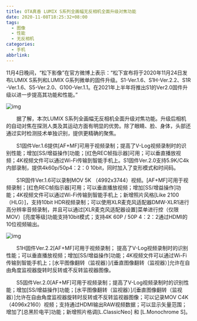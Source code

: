 ```yaml
---
title: OTA真香 LUMIX S系列全画幅无反相机全面升级对焦功能
date: 2020-11-08T18:25:32+08:00
tags:
  - 图像
  - 性能
  - 无反相机
categories:
  - 手机
abbrlink:
---
```


11月4日晚间，“松下影像”在官方微博上表示：“松下宣布将于2020年11月24日发布LUMIX S系列和LUMIX G系列微单的固件升级。S1-Ver.1.6、S1H-Ver.2.2、S1R -Ver.1.6、S5-Ver.2.0、G100-Ver.1.1。在2021年上半年将推出S1的Ver2.0固件升级以进一步提高其功能和性能。”

![img](https://cdn.jsdelivr.net/gh/yakeing/Documentation@main/Hexo/images/8a85-kcpxnwv3756761.jpg)

　　据了解，本次LUMIX S系列全画幅无反相机全面升级对焦功能。升级后相机的自动对焦在探测人类及其运动方面有明显的优势。除了眼睛、脸、身体，头部还通过实时检测技术单独识别，提供更精确的聚焦。

　　S1固件Ver.1.6提供[AF+MF]可用于视频录制；提高了V-Log视频录制时的识别性能；增加[SS/增益操作]功能；[红色REC帧指示器]可用；可以垂直播放视频；4K视频文件可以通过Wi-Fi传输到智能手机上。S1固件Ver.2.0支持5.9K/C4k内部录制，提供4k60p/50p4：2：0 10bit，同时加入了变形模式和时间码。

　　S1R固件Ver.1.6可以录制MOV 5K （4992x3744）视频。[AF+MF]可用于视频录制；[红色REC帧指示器]可用；可以垂直播放视频；增加[SS/增益操作]功能；4K视频文件可以通过Wi-Fi传输到智能手机上；新增照片风格[Like 2100（HLG）]，支持10bit HDR视频录制；可以使用XLR麦克风适配器DMW-XLR1进行高分辨率音频录制，并且可以通过[XLR麦克风适配器设置]菜单进行控（仅限MOV）[亮度等级]功能支持10bit模式；支持4K 60P / 50P 4：2：2通过HDMI的10位视频输出。

![img](https://cdn.jsdelivr.net/gh/yakeing/Documentation@main/Hexo/images/c2e7-kcpxnwv3756764.jpg)

　　S1H固件Ver.2.2[AF+MF]可用于视频录制； 提高了V-Log视频录制时的识别性能；可以垂直播放视频；增加[SS/增益操作]功能；4K视频文件可以通过Wi-Fi传输到智能手机上；[水平图像翻转（监视器）]/[垂直图像翻转（监视器）]允许在自由角度监视器旋转时反转或不反转监视器图像。

　　S5固件Ver.2.0[AF+MF]可用于视频录制；提高了V-Log视频录制时的识别性能；增加[SS/增益操作]功能；[水平图像翻转（监视器）]/[垂直图像翻转（监视器）]允许在自由角度监视器旋转时反转或不反转监视器图像；可以记录MOV C4K （4096x2160）视频；支持通过HDMI输出RAW视频数据；可以显示矢量范围；增加了[总黑阶电平]功能；新增照片格调[L.ClassicNeo] 和 [L.Monochrome S]。